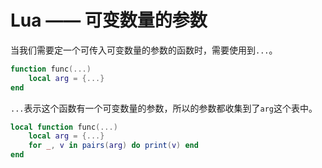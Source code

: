 # Lua —— 可变数量的参数

当我们需要定一个可传入可变数量的参数的函数时，需要使用到`...`。

```Lua
function func(...)
    local arg = {...}
end
```

`...`表示这个函数有一个可变数量的参数，所以的参数都收集到了`arg`这个表中。

```Lua
local function func(...)
    local arg = {...}
    for _, v in pairs(arg) do print(v) end
end
```